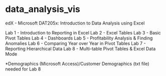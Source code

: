 # data_analysis_vis
edX - Microsoft DAT205x: Introduction to Data Analysis using Excel

Lab 1 - Introduction to Reporting in Excel
Lab 2 - Excel Tables
Lab 3 - Basic Pivot Tables
Lab 4 - Dashboards
Lab 5 - Profitability Analysis & Finding Anomalies
Lab 6 - Comparing Year over Year in Pivot Tables
Lab 7 - Reporting Hierarchical Data
Lab 8 - Multi-table Pivot Tables & Excel Data Mode

*Demographics (Microsoft Access)/Customer Demographics (txt file) needed for Lab 8
